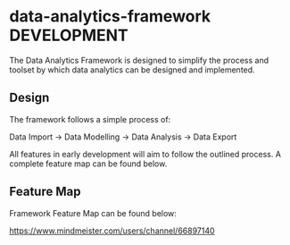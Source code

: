 # data-analytics-framework DEVELOPMENT

The Data Analytics Framework is designed to simplify the process and toolset by which data analytics can be designed and implemented.


## Design
The framework follows a simple process of:

Data Import -> Data Modelling -> Data Analysis -> Data Export

All features in early development will aim to follow the outlined process. A complete feature map can be found below.

## Feature Map

Framework Feature Map can be found below:

https://www.mindmeister.com/users/channel/66897140
